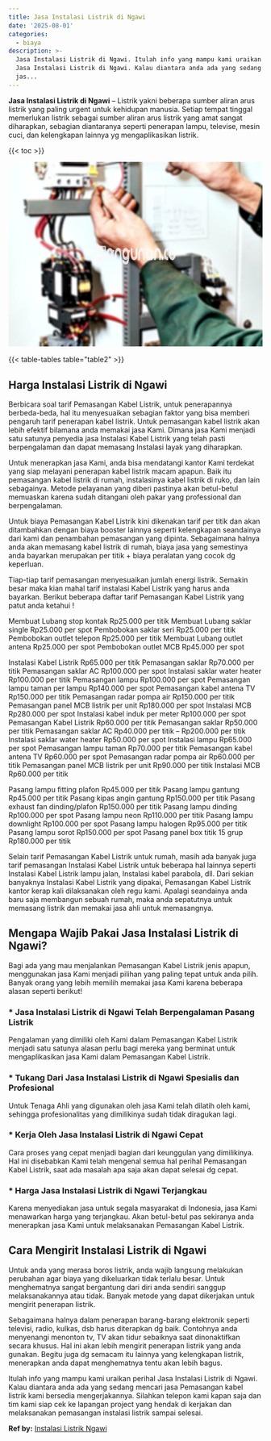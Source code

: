 ```yaml
---
title: Jasa Instalasi Listrik di Ngawi
date: '2025-08-01'
categories:
  - biaya
description: >-
  Jasa Instalasi Listrik di Ngawi. Itulah info yang mampu kami uraikan perihal
  Jasa Instalasi Listrik di Ngawi. Kalau diantara anda ada yang sedang mencari
  jas...
---
```


**Jasa Instalasi Listrik di Ngawi** – Listrik yakni beberapa sumber aliran arus listrik yang paling urgent untuk kehidupan manusia. Setiap tempat tinggal memerlukan listrik sebagai sumber aliran arus listrik yang amat sangat diharapkan, sebagian diantaranya seperti penerapan lampu, televise, mesin cuci, dan kelengkapan lainnya yg mengaplikasikan listrik.

{{< toc >}}

![Jasa Instalasi Listrik di Ngawi](/images/instalasi-listrik-murah02.png)

{{< table-tables table="table2" >}}

## Harga Instalasi Listrik di Ngawi

Berbicara soal tarif Pemasangan Kabel Listrik, untuk penerapannya berbeda-beda, hal itu menyesuaikan sebagian faktor yang bisa memberi pengaruh tarif penerapan kabel listrik. Untuk pemasangan kabel listrik akan lebih efektif bilamana anda memakai jasa Kami. Dimana jasa Kami menjadi satu satunya penyedia jasa Instalasi Kabel Listrik yang telah pasti berpengalaman dan dapat memasang Instalasi layak yang diharapkan.

Untuk menerapkan jasa Kami, anda bisa mendatangi kantor Kami terdekat yang siap melayani penerapan kabel listrik macam apapun. Baik itu pemasangan kabel listrik di rumah, instalasinya kabel listrik di ruko, dan lain sebagainya. Metode pelayanan yang diberi pastinya akan betul-betul memuaskan karena sudah ditangani oleh pakar yang professional dan berpengalaman.

Untuk biaya Pemasangan Kabel Listrik kini dikenakan tarif per titik dan akan ditambahkan dengan biaya booster lainnya seperti kelengkapan seandainya dari kami dan penambahan pemasangan yang dipinta. Sebagaimana halnya anda akan memasang kabel listrik di rumah, biaya jasa yang semestinya anda bayarkan merupakan per titik + biaya peralatan yang cocok dg keperluan.

Tiap-tiap tarif pemasangan menyesuaikan jumlah energi listrik. Semakin besar maka kian mahal tarif instalasi Kabel Listrik yang harus anda bayarkan. Berikut beberapa daftar tarif Pemasangan Kabel Listrik yang patut anda ketahui !

Membuat Lubang stop kontak Rp25.000 per titik Membuat Lubang saklar single Rp25.000 per spot Pembobokan saklar seri Rp25.000 per titik Pembobokan outlet telepon Rp25.000 per titik Membuat Lubang outlet antena Rp25.000 per spot Pembobokan outlet MCB Rp45.000 per spot

Instalasi Kabel Listrik Rp65.000 per titik Pemasangan saklar Rp70.000 per titik Pemasangan saklar AC Rp100.000 per spot Instalasi saklar water heater Rp100.000 per titik Pemasangan lampu Rp100.000 per spot Pemasangan lampu taman per lampu Rp140.000 per spot Pemasangan kabel antena TV Rp150.000 per titik Pemasangan radar pompa air Rp150.000 per titik Pemasangan panel MCB listrik per unit Rp180.000 per spot Instalasi MCB Rp280.000 per spot Instalasi kabel induk per meter Rp100.000 per spot Pemasangan Kabel Listrik Rp60.000 per titik Pemasangan saklar Rp50.000 per titik Pemasangan saklar AC Rp40.000 per titik – Rp200.000 per titik Instalasi saklar water heater Rp50.000 per spot Instalasi lampu Rp65.000 per spot Pemasangan lampu taman Rp70.000 per titik Pemasangan kabel antena TV Rp60.000 per spot Pemasangan radar pompa air Rp60.000 per titik Pemasangan panel MCB listrik per unit Rp90.000 per titik Instalasi MCB Rp60.000 per titik

Pasang lampu fitting plafon Rp45.000 per titik Pasang lampu gantung Rp45.000 per titik Pasang kipas angin gantung Rp150.000 per titik Pasang exhaust fan dinding/plafon Rp150.000 per titik Pasang lampu dinding Rp100.000 per spot Pasang lampu neon Rp110.000 per titik Pasang lampu downlight Rp100.000 per spot Pasang lampu halogen Rp95.000 per titik Pasang lampu sorot Rp150.000 per spot Pasang panel box titik 15 grup Rp180.000 per titik

Selain tarif Pemasangan Kabel Listrik untuk rumah, masih ada banyak juga tarif pemasangan Instalasi Kabel Listrik untuk beberapa hal lainnya seperti Instalasi Kabel Listrik lampu jalan, Instalasi kabel parabola, dll. Dari sekian banyaknya Instalasi Kabel Listrik yang dipakai, Pemasangan Kabel Listrik kantor kerap kali dilaksanakan oleh regu kami. Apalagi seandainya anda baru saja membangun sebuah rumah, maka anda sepatutnya untuk memasang listrik dan memakai jasa ahli untuk memasangnya.

## Mengapa Wajib Pakai Jasa Instalasi Listrik di Ngawi?

Bagi ada yang mau menjalankan Pemasangan Kabel Listrik jenis apapun, menggunakan jasa Kami menjadi pilihan yang paling tepat untuk anda pilih. Banyak orang yang lebih memilih memakai jasa Kami karena beberapa alasan seperti berikut!

### \* Jasa Instalasi Listrik di Ngawi Telah Berpengalaman Pasang Listrik

Pengalaman yang dimiliki oleh Kami dalam Pemasangan Kabel Listrik menjadi satu satunya alasan perlu bagi mereka yang berminat untuk mengaplikasikan jasa Kami dalam Pemasangan Kabel Listrik.

### \* Tukang Dari Jasa Instalasi Listrik di Ngawi Spesialis dan Profesional

Untuk Tenaga Ahli yang digunakan oleh jasa Kami telah dilatih oleh kami, sehingga profesionalitas yang dimilikinya sudah tidak diragukan lagi.

### \* Kerja Oleh Jasa Instalasi Listrik di Ngawi Cepat

Cara proses yang cepat menjadi bagian dari keunggulan yang dimilikinya. Hal ini disebabkan Kami telah mengenal semua hal perihal Pemasangan Kabel Listrik, saat ada masalah apa saja akan dapat selesai dg cepat.

### \* Harga Jasa Instalasi Listrik di Ngawi Terjangkau

Karena menyediakan jasa untuk segala masyarakat di Indonesia, jasa Kami menawarkan harga yang terjangkau. Akan betul-betul pas sekiranya anda menerapkan jasa Kami untuk melaksanakan Pemasangan Kabel Listrik.

## Cara Mengirit Instalasi Listrik di Ngawi


Untuk anda yang merasa boros listrik, anda wajib langsung melakukan perubahan agar biaya yang dikeluarkan tidak terlalu besar. Untuk menghematnya sangat bergantung dari diri anda sendiri sanggup melaksanakannya atau tidak. Banyak metode yang dapat dikerjakan untuk mengirit penerapan listrik.

Sebagaimana halnya dalam penerapan barang-barang elektronik seperti televisi, radio, kulkas, dsb harus diterapkan dg baik. Contohnya anda menyenangi menonton tv, TV akan tidur sebaiknya saat dinonaktifkan secara khusus. Hal ini akan lebih mengirit penerapan listrik yang anda gunakan. Begitu juga dg semacam itu lainnya yang kelengkapan listrik, menerapkan anda dapat menghematnya tentu akan lebih bagus.

Itulah info yang mampu kami uraikan perihal Jasa Instalasi Listrik di Ngawi. Kalau diantara anda ada yang sedang mencari jasa Pemasangan kabel listrik kami bersedia mengerjakannya. Silahkan telepon kami kapan saja dan tim kami siap cek ke lapangan project yang hendak di kerjakan dan melaksanakan pemasangan instalasi listrik sampai selesai.

**Ref by:** [Instalasi Listrik Ngawi](https://id.wikipedia.org/wiki/Instalasi)
